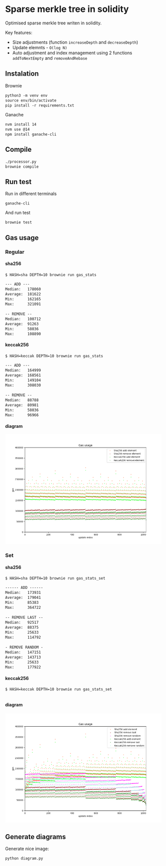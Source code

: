 # Sparse merkle tree in solidity

Optimised sparse merkle tree writen in solidity.

Key features:
- Size adjustments (function `increaseDepth` and `decreaseDepth`)
- Update elemnts - `O(log N)`
- Auto adjustment and index management using 2 functions `addToNextEmpty` and `removeAndRebase`

## Instalation

Brownie

```
python3 -m venv env
source env/bin/activate
pip install -r requirements.txt
```

Ganache

```
nvm install 14
nvm use @14
npm install ganache-cli
```

## Compile

```
./processor.py
brownie compile
```

## Run test

Run in different terminals

```
ganache-cli
```

And run test

```
brownie test
```

## Gas usage

### Regular

#### sha256

```
$ HASH=sha DEPTH=10 brownie run gas_stats
```

```
--- ADD ---
Median:   178060
Average:  181622
Min:      162165
Max:      321091

-- REMOVE --
Median:   100712
Average:  91263
Min:      58036
Max:      108890
```

#### keccak256

```
$ HASH=keccak DEPTH=10 brownie run gas_stats
```

```
--- ADD ---
Median:   164999
Average:  168561
Min:      149104
Max:      308030

-- REMOVE --
Median:   88788
Average:  80981
Min:      58036
Max:      96966
```

#### diagram

![Gas usage](./plot.png)

### Set

#### sha256

```
$ HASH=sha DEPTH=10 brownie run gas_stats_set
```

```
------ ADD ------
Median:   173931
Average:  179041
Min:      85383
Max:      364722

-- REMOVE LAST --
Median:   92517
Average:  88375
Min:      25633
Max:      114792

- REMOVE RANDOM -
Median:   147151
Average:  143713
Min:      25633
Max:      177922
```

#### keccak256

```
$ HASH=keccak DEPTH=10 brownie run gas_stats_set
```

```
```

#### diagram

![Gas usage](./plot2.png)

## Generate diagrams

Generate nice image:

```
python diagram.py
```